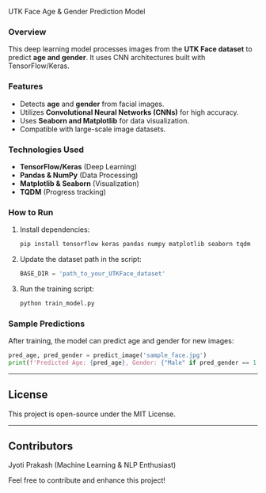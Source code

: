   UTK Face Age & Gender Prediction Model

### Overview
This deep learning model processes images from the **UTK Face dataset** to predict **age and gender**. It uses CNN architectures built with TensorFlow/Keras.

### Features
- Detects **age** and **gender** from facial images.
- Utilizes **Convolutional Neural Networks (CNNs)** for high accuracy.
- Uses **Seaborn and Matplotlib** for data visualization.
- Compatible with large-scale image datasets.

### Technologies Used
- **TensorFlow/Keras** (Deep Learning)
- **Pandas & NumPy** (Data Processing)
- **Matplotlib & Seaborn** (Visualization)
- **TQDM** (Progress tracking)

### How to Run
1. Install dependencies:  
   ```sh
   pip install tensorflow keras pandas numpy matplotlib seaborn tqdm
   ```
2. Update the dataset path in the script:
   ```python
   BASE_DIR = 'path_to_your_UTKFace_dataset'
   ```
3. Run the training script:
   ```sh
   python train_model.py
   ```

### Sample Predictions
After training, the model can predict age and gender for new images:
```python
pred_age, pred_gender = predict_image('sample_face.jpg')
print(f'Predicted Age: {pred_age}, Gender: {"Male" if pred_gender == 1 else "Female"}')
```

---

## License
This project is open-source under the MIT License.

---

## Contributors
 Jyoti Prakash (Machine Learning & NLP Enthusiast)

Feel free to contribute and enhance this project!


